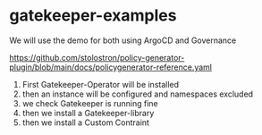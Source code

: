 # gatekeeper-examples

We will use the demo for both using ArgoCD and Governance

https://github.com/stolostron/policy-generator-plugin/blob/main/docs/policygenerator-reference.yaml


1. First Gatekeeper-Operator will be installed
2. then an instance will be configured and namespaces excluded
3. we check Gatekeeper is running fine 
4. then we install a Gatekeeper-library
5. then we install a Custom Contraint
